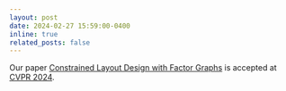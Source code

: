 ```yaml
---
layout: post
date: 2024-02-27 15:59:00-0400
inline: true
related_posts: false
---
```


Our paper <a href="">Constrained Layout Design with Factor Graphs</a> is accepted at <a href="https://cvpr.thecvf.com">CVPR 2024</a>.